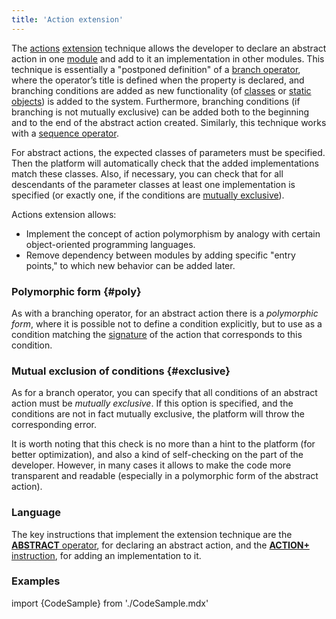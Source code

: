 ```yaml
---
title: 'Action extension'
---
```


The [actions](Actions.md) [extension](Extensions.md) technique allows the developer to declare an abstract action in one [module](Modules.md) and add to it an implementation in other modules. This technique is essentially a "postponed definition" of a [branch operator](Branching_CASE_IF_MULTI_.md), where the operator’s title is defined when the property is declared, and branching conditions are added as new functionality (of [classes](Classes.md) or [static objects](Static_objects.md)) is added to the system. Furthermore, branching conditions (if branching is not mutually exclusive) can be added both to the beginning and to the end of the abstract action created. Similarly, this technique works with a [sequence operator](Sequence_..._.md).

For abstract actions, the expected classes of parameters must be specified. Then the platform will automatically check that the added implementations match these classes. Also, if necessary, you can check that for all descendants of the parameter classes at least one implementation is specified (or exactly one, if the conditions are [mutually exclusive](Selection_CASE_IF_MULTI_OVERRIDE_EXCLUSIVE_.md)).

Actions extension allows:

-   Implement the concept of action polymorphism by analogy with certain object-oriented programming languages.
-   Remove dependency between modules by adding specific "entry points," to which new behavior can be added later.

### Polymorphic form {#poly}

As with a branching operator, for an abstract action there is a *polymorphic form*, where it is possible not to define a condition explicitly, but to use as a condition matching the [signature](Property_signature_CLASS_.md) of the action that corresponds to this condition.

### Mutual exclusion of conditions {#exclusive}

As for a branch operator, you can specify that all conditions of an abstract action must be *mutually exclusive*. If this option is specified, and the conditions are not in fact mutually exclusive, the platform will throw the corresponding error.

It is worth noting that this check is no more than a hint to the platform (for better optimization), and also a kind of self-checking on the part of the developer. However, in many cases it allows to make the code more transparent and readable (especially in a polymorphic form of the abstract action).

### Language

The key instructions that implement the extension technique are the [**ABSTRACT** operator](ABSTRACT_operator_action_.md), for declaring an abstract action, and the [**ACTION+** instruction](ACTION+_instruction.md), for adding an implementation to it.

### Examples

import {CodeSample} from './CodeSample.mdx'

<CodeSample url="https://documentation.lsfusion.org/sample?file=ActionSample&block=abstract"/>


<CodeSample url="https://documentation.lsfusion.org/sample?file=InstructionSample&block=extendaction"/>

  
